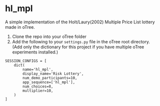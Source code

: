 # hl_mpl
A simple implementation of the Holt/Laury(2002) Multiple Price List lottery made in oTree.


1. Clone the repo into your oTree folder
2. Add the following to your `settings.py` file in the oTree root directory. (Add only the dictionary for this project if you have multiple oTree experiments installed.)
```
SESSION_CONFIGS = [
    dict(
        name='hl_mpl',
        display_name='Risk Lottery',
        num_demo_participants=10,
        app_sequence=['hl_mpl'],
        num_choices=8,
        multiplier=10,
    )
]

```
